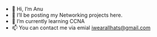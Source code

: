 - 👋 Hi, I’m Anu
- 👀 I’ll be posting my Networking projects here. 
- 🌱 I’m currently learning CCNA
- 📫 You can contact me via emial iwearallhats@gmail.com

<!---
anugau2825/anugau2825 is a ✨ special ✨ repository because its `README.md` (this file) appears on your GitHub profile.
You can click the Preview link to take a look at your changes.
--->
